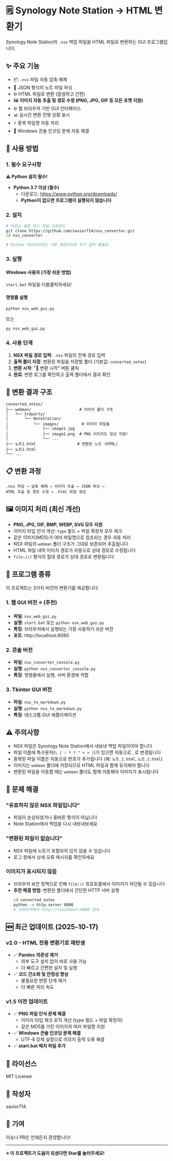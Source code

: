 # 🗒️ Synology Note Station → HTML 변환기

Synology Note Station의 `.nsx` 백업 파일을 HTML 파일로 변환하는 GUI 프로그램입니다.

## ✨ 주요 기능

- 📦 `.nsx` 파일 자동 압축 해제
- 📝 JSON 형식의 노트 파일 파싱
- 🌐 HTML 파일로 변환 (깔끔하고 간편)
- 🖼️ **이미지 자동 추출 및 경로 수정 (PNG, JPG, GIF 등 모든 포맷 지원)**
- 🌐 웹 브라우저 기반 GUI 인터페이스
- 📊 실시간 변환 진행 상황 표시
- ⚡ 중복 파일명 자동 처리
- 🔧 Windows 콘솔 인코딩 문제 자동 해결

## 🚀 사용 방법

### 1. 필수 요구사항

**⚠️ Python 설치 필수!**

- **Python 3.7 이상 (필수)**
  - 다운로드: https://www.python.org/downloads/
  - **Python이 없으면 프로그램이 실행되지 않습니다**

### 2. 설치

```bash
# 저장소 클론 또는 파일 다운로드
git clone https://github.com/savior714/nsx_converter.git
cd nsx_converter

# Python 라이브러리는 기본 제공되므로 추가 설치 불필요
```

### 3. 실행

#### Windows 사용자 (가장 쉬운 방법)
`start.bat` 파일을 더블클릭하세요!

#### 명령줄 실행
```bash
python nsx_web_gui.py
```

또는

```bash
py nsx_web_gui.py
```

### 4. 사용 단계

1. **NSX 파일 경로 입력**: `.nsx` 파일의 전체 경로 입력
2. **출력 폴더 지정**: 변환된 파일을 저장할 폴더 (기본값: `converted_notes`)
3. **변환 시작**: "🔄 변환 시작" 버튼 클릭
4. **완료**: 변환 로그를 확인하고 출력 폴더에서 결과 확인

## 📂 변환 결과 구조

```
converted_notes/
├── webman/                     # 이미지 폴더 구조
│   └── 3rdparty/
│       └── NoteStation/
│           └── images/          # 이미지 파일들
│               ├── image1.jpg
│               ├── image2.png  # PNG 이미지도 정상 지원!
│               └── ...
├── 노트1.html                  # 변환된 노트 (HTML)
├── 노트2.html
└── ...
```

## 📋 변환 과정

```
.nsx 파일 → 압축 해제 → 이미지 추출 → JSON 파싱 → 
HTML 추출 및 경로 수정 → .html 파일 생성
```

## 🖼️ 이미지 처리 (최신 개선)

- **PNG, JPG, GIF, BMP, WEBP, SVG 모두 지원**
- 이미지 타입 인식 개선: `type` 필드 + 파일 확장자 모두 체크
- 같은 이미지(MD5)가 여러 파일명으로 참조되는 경우 자동 처리
- NSX 파일의 `webman` 폴더 구조가 그대로 보존되어 추출됩니다
- HTML 파일 내의 이미지 경로가 자동으로 상대 경로로 수정됩니다
- `file:///` 형식의 절대 경로가 상대 경로로 변환됩니다

## 📁 프로그램 종류

이 프로젝트는 3가지 버전의 변환기를 제공합니다:

### 1. 웹 GUI 버전 ⭐ (추천)
- **파일**: `nsx_web_gui.py`
- **실행**: `start.bat` 또는 `python nsx_web_gui.py`
- **특징**: 브라우저에서 실행되는 가장 사용하기 쉬운 버전
- **포트**: http://localhost:8080

### 2. 콘솔 버전
- **파일**: `nsx_converter_console.py`
- **실행**: `python nsx_converter_console.py`
- **특징**: 명령줄에서 실행, 서버 환경에 적합

### 3. Tkinter GUI 버전
- **파일**: `nsx_to_markdown.py`
- **실행**: `python nsx_to_markdown.py`
- **특징**: 데스크톱 GUI 애플리케이션

## ⚠️ 주의사항

- NSX 파일은 Synology Note Station에서 내보낸 백업 파일이어야 합니다
- 파일 이름에 특수문자(`\ / : * ? " < > |`)가 있으면 자동으로 `_`로 변경됩니다
- 중복된 파일 이름은 자동으로 번호가 추가됩니다 (예: `노트_1.html`, `노트_2.html`)
- 이미지는 `webman` 폴더에 저장되므로 HTML 파일과 함께 유지해야 합니다
- 변환된 파일을 이동할 때는 `webman` 폴더도 함께 이동해야 이미지가 표시됩니다

## 🐛 문제 해결

### "유효하지 않은 NSX 파일입니다"
- 파일이 손상되었거나 올바른 형식이 아닙니다
- Note Station에서 백업을 다시 내보내보세요

### "변환된 파일이 없습니다"
- NSX 파일에 노트가 포함되어 있지 않을 수 있습니다
- 로그 창에서 상세 오류 메시지를 확인하세요

### 이미지가 표시되지 않음
- 브라우저 보안 정책으로 인해 `file://` 프로토콜에서 이미지가 차단될 수 있습니다
- **추천 해결 방법**: 변환된 폴더에서 간단한 HTTP 서버 실행
  ```bash
  cd converted_notes
  python -m http.server 8000
  # 브라우저에서 http://localhost:8000 접속
  ```

## 🆕 최근 업데이트 (2025-10-17)

### v2.0 - HTML 전용 변환기로 재탄생
- ✅ **Pandoc 의존성 제거**
  - 외부 도구 설치 없이 바로 사용 가능
  - 더 빠르고 간편한 설치 및 실행
- ✅ **코드 간소화 및 안정성 향상**
  - 불필요한 변환 단계 제거
  - 더 빠른 처리 속도


### v1.5 이전 업데이트
- ✅ **PNG 파일 인식 문제 해결**
  - 이미지 타입 체크 로직 개선 (type 필드 + 파일 확장자)
  - 같은 MD5를 가진 이미지의 여러 파일명 지원
- ✅ **Windows 콘솔 인코딩 문제 해결**
  - UTF-8 강제 설정으로 이모지 출력 오류 해결
- ✅ **start.bat 배치 파일 추가**

## 📝 라이선스

MIT License

## 👤 작성자

savior714

## 🙏 기여

이슈나 PR은 언제든지 환영합니다!

---

**⭐ 이 프로젝트가 도움이 되셨다면 Star를 눌러주세요!**


